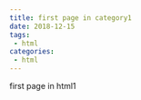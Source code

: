 ```yaml
---
title: first page in category1
date: 2018-12-15
tags:
 - html
categories:
 - html
---
```


first page in html1